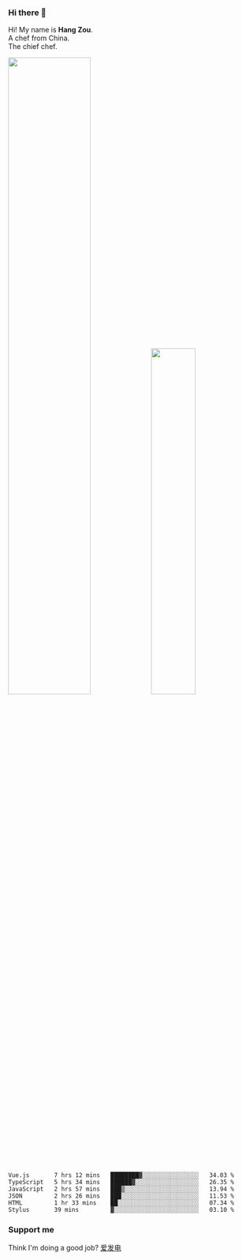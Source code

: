 ### Hi there 👋

Hi! My name is **Hang Zou**.  
A chef from China.  
The chief chef.

<img align="" width="57.5%" src="https://github-readme-stats.vercel.app/api?username=zouhangwithsweet&hide_title=true&hide_border=true&show_icons=true&include_all_commits=true&line_height=21" /><img align="" width="42.4%" src="https://github-readme-stats.vercel.app/api/top-langs/?username=zouhangwithsweet&hide_title=true&hide_border=true&layout=compact" />

<!--START_SECTION:waka-->

```text
Vue.js       7 hrs 12 mins   ████████▓░░░░░░░░░░░░░░░░   34.03 %
TypeScript   5 hrs 34 mins   ██████▓░░░░░░░░░░░░░░░░░░   26.35 %
JavaScript   2 hrs 57 mins   ███▒░░░░░░░░░░░░░░░░░░░░░   13.94 %
JSON         2 hrs 26 mins   ███░░░░░░░░░░░░░░░░░░░░░░   11.53 %
HTML         1 hr 33 mins    ██░░░░░░░░░░░░░░░░░░░░░░░   07.34 %
Stylus       39 mins         ▓░░░░░░░░░░░░░░░░░░░░░░░░   03.10 %
```

<!--END_SECTION:waka-->

### Support me

Think I'm doing a good job? [爱发电](https://afdian.net/@zouhangsweet)
